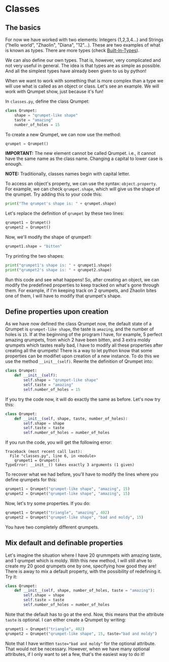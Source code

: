 # Classes
## The basics
 For now we have worked with two elements: Integers (1,2,3,4...) and Strings ("hello world", "Zhaolin", "Diana", "12"...). These are two examples of what is known as types. There are more types (check [Built-In-Types](https://developers.google.com/edu/python/strings)).

We can also define our own types. That is, however, very complicated and not very useful in general. The idea is that types are as simple as possible. And all the simplest types have already been given to us by python!

When we want to work with something that is more complex than a type we will use what is called as an object or class. Let's see an example. We will work with Qrumpet show, just because it's fun! 

In `classes.py`, define the class Qrumpet:
```python
class Qrumpet:
    shape = "qrumpet-like shape"
    taste = "amazing"
    number_of_holes = 15
```
To create a new Qrumpet, we can now use the method:
```python
qrumpet = Qrumpet()
```
**IMPORTANT:** The new element cannot be called Qrumpet. i.e., it cannot have the same name as the class name. Changing a capital to lower case is enough.

**NOTE:** Traditionally, classes names begin with capital letter.

To access an object's property, we can use the syntax: `object.property`. For example, we can check `qrumpet.shape`, which will give us the shape of the qrumpet. Try adding this to your code this:

```python
print("The qrumpet's shape is: " + qrumpet.shape)
```

Let's replace the definition of `qrumpet` by these two lines:
```python
qrumpet1 = Qrumpet()
qrumpet2 = Qrumpet()
```

Now, we'll modify the shape of qrumpet1:
```python
qrumpet1.shape = "bitten"
```

Try printing the two shapes:
```python
print("qrumpet1's shape is: " + qrumpet1.shape)
print("qrumpet2's shape is: " + qrumpet2.shape)
```

Run this code and see what happens! So, after creating an object, we can modify the predefined properties to keep tracked on what's gone through them. For example, if I'm keeping track on 2 qrumpets, and Zhaolin bites one of them, I will have to modify that qrumpet's shape.

## Define properties upon creation
As we have now defined the class Qrumpet now, the default state of a Qrumpet is `qrumpet-like shape`, the taste is `amazing`, and the number of holes is `15`. If at the beginning of the program I have, for example, 5 perfect amazing qrumpets, from which 2 have been bitten, and 3 extra moldy qrumpets which tastes really bad, I have to modify all these properties after creating all the qrumpets! There is a way to let python know that some properties can be modifiet upon creation of a new instance. To do this we use the method `__init__(self)`. Rewrite the definition of Qrumpet into:
```python
class Qrumpet:
    def __init__(self):
        self.shape = "qrumpet-like shape"
        self.taste = "amazing"
        self.number_of_holes = 15
```
If you try the code now, it will do exactly the same as before. Let's now try this:
```python
class Qrumpet:
    def __init__(self, shape, taste, number_of_holes):
        self.shape = shape
        self.taste = taste
        self.number_of_holes = number_of_holes
```

If you run the code, you will get the following error:
```
Traceback (most recent call last):
  File "classes.py", line 6, in <module>
    qrumpet1 = Qrumpet()
TypeError: __init__() takes exactly 3 arguments (1 given)
```

To recover what we had before, you'll have to modify the lines where you define qrumpets for this:
```python
qrumpet1 = Qrumpet("qrumpet-like shape", "amazing", 15)
qrumpet2 = Qrumpet("qrumpet-like shape", "amazing", 15)
```
Now, let's try some properties. If you do:
```python
qrumpet1 = Qrumpet("triangle", "amazing", 402)
qrumpet2 = Qrumpet("qrumpet-like shape", "bad and moldy", 15)
```
You have two completely different qrumpets.

## Mix default and definable properties
Let's imagine the situation where I have 20 qrummpets with amazing taste, and 1 qrumpet which is moldy. With this new method, I will still ahve to create my 20 good qrumpets one by one, specifying how good they are! There is away to mix a default property, with the possibility of redefining it. Try it:
```python
class Qrumpet:
    def __init__(self, shape, number_of_holes, taste = "amazing"):
        self.shape = shape
        self.taste = taste
        self.number_of_holes = number_of_holes
```

Note that the default has to go at the end. Now, this means that the attribute `taste` is optional. I can either create a Qrumpet by writing:

```python
qrumpet1 = Qrumpet("triangle", 402)
qrumpet2 = Qrumpet("qrumpet-like shape", 15, taste="bad and moldy")
```

Note that I have written `taste="bad and moldy"` for the optional attribute. That would not be necessary. However, when we have many optional attributes, if I only want to set a few, that's the easiest way to do it!